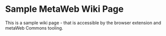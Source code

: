 # Sample MetaWeb Wiki Page

This is a sample wiki page - that is accessible by the browser extension and metaWeb Commons tooling.